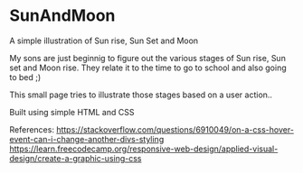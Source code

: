 # SunAndMoon
A simple illustration of Sun rise, Sun Set and Moon

My sons are just beginnig to figure out the various stages of Sun rise, Sun set and Moon rise.
They relate it to the time to go to school and also going to bed ;)

This small page tries to illustrate those stages based on a user action..

Built using simple HTML and CSS

References:
https://stackoverflow.com/questions/6910049/on-a-css-hover-event-can-i-change-another-divs-styling
https://learn.freecodecamp.org/responsive-web-design/applied-visual-design/create-a-graphic-using-css
